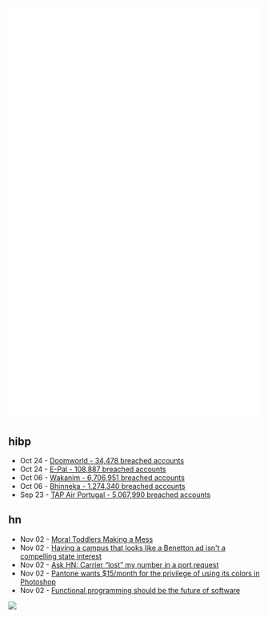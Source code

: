 ![Metrics](https://raw.githubusercontent.com/phixion/phixion/master/metrics.svg)

## hibp

<!--
for https://github.com/phixion/phixion/blob/main/.github/workflows/feeds.yml
-->
<!--START_SECTION:haveibeenpwnd-->
- Oct 24 - [Doomworld - 34,478 breached accounts](https://haveibeenpwned.com/PwnedWebsites#Doomworld)
- Oct 24 - [E-Pal - 108,887 breached accounts](https://haveibeenpwned.com/PwnedWebsites#EPal)
- Oct 06 - [Wakanim - 6,706,951 breached accounts](https://haveibeenpwned.com/PwnedWebsites#Wakanim)
- Oct 06 - [Bhinneka - 1,274,340 breached accounts](https://haveibeenpwned.com/PwnedWebsites#Bhinneka)
- Sep 23 - [TAP Air Portugal - 5,067,990 breached accounts](https://haveibeenpwned.com/PwnedWebsites#TAPAirPortugal)
<!--END_SECTION:haveibeenpwnd-->

## hn

<!--
for https://github.com/phixion/phixion/blob/main/.github/workflows/feeds.yml
-->
<!--START_SECTION:hn-->
- Nov 02 - [Moral Toddlers Making a Mess](https://quillette.com/2022/10/30/moral-toddlerhood/)
- Nov 02 - [Having a campus that looks like a Benetton ad isn't a compelling state interest](https://davidlat.substack.com/p/affirmative-action-is-going-down)
- Nov 02 - [Ask HN: Carrier “lost” my number in a port request](https://news.ycombinator.com/item?id=33434153)
- Nov 02 - [Pantone wants $15/month for the privilege of using its colors in Photoshop](https://arstechnica.com/gadgets/2022/11/pantone-wants-15-month-for-the-privilege-of-using-its-colors-in-photoshop/)
- Nov 02 - [Functional programming should be the future of software](https://spectrum.ieee.org/functional-programming)
<!--END_SECTION:hn-->

<!--
for https://yhype.me
-->
![](https://hit.yhype.me/github/profile?user_id=13013670)
